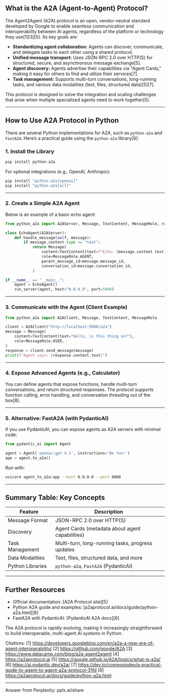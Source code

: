 ## What is the A2A (Agent-to-Agent) Protocol?

The Agent2Agent (A2A) protocol is an open, vendor-neutral standard developed by Google to enable seamless communication and interoperability between AI agents, regardless of the platform or technology they use[1][3][5]. Its key goals are:

- **Standardizing agent collaboration:** Agents can discover, communicate, and delegate tasks to each other using a shared protocol.
- **Unified message transport:** Uses JSON-RPC 2.0 over HTTP(S) for structured, secure, and asynchronous message exchange[5].
- **Agent discovery:** Agents advertise their capabilities via "Agent Cards," making it easy for others to find and utilize their services[7].
- **Task management:** Supports multi-turn conversations, long-running tasks, and various data modalities (text, files, structured data)[5][7].

This protocol is designed to solve the integration and scaling challenges that arise when multiple specialized agents need to work together[5].

---

## How to Use A2A Protocol in Python

There are several Python implementations for A2A, such as `python-a2a` and `FastA2A`. Here’s a practical guide using the `python-a2a` library[8]:

### 1. Install the Library

```bash
pip install python-a2a
```

For optional integrations (e.g., OpenAI, Anthropic):

```bash
pip install "python-a2a[openai]"
pip install "python-a2a[all]"
```


---

### 2. Create a Simple A2A Agent

Below is an example of a basic echo agent:

```python
from python_a2a import A2AServer, Message, TextContent, MessageRole, run_server

class EchoAgent(A2AServer):
    def handle_message(self, message):
        if message.content.type == "text":
            return Message(
                content=TextContent(text=f"Echo: {message.content.text}"),
                role=MessageRole.AGENT,
                parent_message_id=message.message_id,
                conversation_id=message.conversation_id,
            )

if __name__ == "__main__":
    agent = EchoAgent()
    run_server(agent, host="0.0.0.0", port=5000)
```


---

### 3. Communicate with the Agent (Client Example)

```python
from python_a2a import A2AClient, Message, TextContent, MessageRole

client = A2AClient("http://localhost:5000/a2a")
message = Message(
    content=TextContent(text="Hello, is this thing on?"),
    role=MessageRole.USER,
)
response = client.send_message(message)
print(f"Agent says: {response.content.text}")
```


---

### 4. Expose Advanced Agents (e.g., Calculator)

You can define agents that expose functions, handle multi-turn conversations, and return structured responses. The protocol supports function calling, error handling, and conversation threading out of the box[8].

---

### 5. Alternative: FastA2A (with PydanticAI)

If you use PydanticAI, you can expose agents as A2A servers with minimal code:

```python
from pydantic_ai import Agent

agent = Agent('openai:gpt-4.1', instructions='Be fun!')
app = agent.to_a2a()
```
Run with:
```bash
uvicorn agent_to_a2a:app --host 0.0.0.0 --port 8000
```


---

## Summary Table: Key Concepts

| Feature              | Description                                                                 |
|----------------------|-----------------------------------------------------------------------------|
| Message Format       | JSON-RPC 2.0 over HTTP(S)                                                   |
| Discovery            | Agent Cards (metadata about agent capabilities)                              |
| Task Management      | Multi-turn, long-running tasks, progress updates                            |
| Data Modalities      | Text, files, structured data, and more                                      |
| Python Libraries     | `python-a2a`, `FastA2A` (PydanticAI)                                        |

---

## Further Resources

- Official documentation: [A2A Protocol site][5]
- Python A2A guide and examples: [a2aprotocol.ai/docs/guide/python-a2a.html][8]
- FastA2A with PydanticAI: [PydanticAI A2A docs][6]

The A2A protocol is rapidly evolving, making it increasingly straightforward to build interoperable, multi-agent AI systems in Python.

Citations:
[1] https://developers.googleblog.com/en/a2a-a-new-era-of-agent-interoperability/
[2] https://github.com/google/A2A
[3] https://www.datacamp.com/blog/a2a-agent2agent
[4] https://a2aprotocol.ai
[5] https://google.github.io/A2A/topics/what-is-a2a/
[6] https://ai.pydantic.dev/a2a/
[7] https://dev.to/composiodev/a-practical-guide-to-agent-to-agent-a2a-protocol-31fd
[8] https://a2aprotocol.ai/docs/guide/python-a2a.html

---
Answer from Perplexity: pplx.ai/share